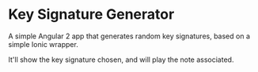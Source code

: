 # Key Signature Generator

A simple Angular 2 app that generates random key signatures, based on a simple Ionic wrapper.

It'll show the key signature chosen, and will play the note associated.
